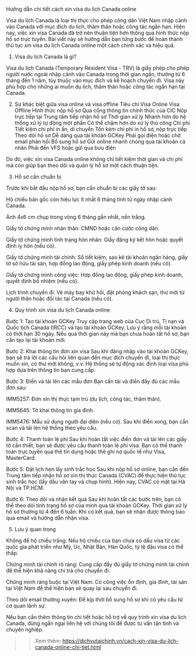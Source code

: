 Hướng dẫn chi tiết cách xin visa du lịch Canada online

Visa du lịch Canada là loại thị thực cho phép công dân Việt Nam nhập cảnh vào Canada với mục đích du lịch, thăm thân hoặc công tác ngắn hạn. Hiện nay, việc xin visa Canada đã trở nên thuận tiện hơn thông qua hình thức nộp hồ sơ trực tuyến. Bài viết này sẽ hướng dẫn bạn từng bước để hoàn thành thủ tục xin visa du lịch Canada online một cách chính xác và hiệu quả.

1. Visa du lịch Canada là gì?

Visa du lịch Canada (Temporary Resident Visa - TRV) là giấy phép cho phép người nước ngoài nhập cảnh vào Canada trong thời gian ngắn, thường từ 6 tháng đến 1 năm, tùy thuộc vào mục đích và kế hoạch chuyến đi. Visa này phù hợp cho những ai muốn du lịch, thăm thân hoặc công tác ngắn hạn tại Canada.

2. Sự khác biệt giữa visa online và visa offline
Tiêu chí	Visa Online	Visa Offline
Hình thức nộp hồ sơ	Qua cổng thông tin chính thức của CIC	Nộp trực tiếp tại Trung tâm tiếp nhận hồ sơ
Thời gian xử lý	Nhanh hơn do hệ thống xử lý tự động một phần	Có thể chậm hơn do xử lý thủ công
Chi phí	Tiết kiệm chi phí in ấn, di chuyển	Tốn kém chi phí in hồ sơ, nộp trực tiếp
Theo dõi hồ sơ	Dễ dàng qua tài khoản GCKey	Phải gọi điện hoặc chờ email phản hồi
Bổ sung hồ sơ	Gửi online nhanh chóng qua tài khoản cá nhân	Phải đến VFS hoặc gửi qua bưu điện

Do đó, việc xin visa Canada online không chỉ tiết kiệm thời gian và chi phí mà còn giúp bạn theo dõi và quản lý hồ sơ một cách thuận tiện.

3. Hồ sơ cần chuẩn bị

Trước khi bắt đầu nộp hồ sơ, bạn cần chuẩn bị các giấy tờ sau:

Hộ chiếu bản gốc còn hiệu lực ít nhất 6 tháng tính từ ngày nhập cảnh Canada.

Ảnh 4x6 cm chụp trong vòng 6 tháng gần nhất, nền trắng.

Giấy tờ chứng minh nhân thân: CMND hoặc căn cước công dân.

Giấy tờ chứng minh tình trạng hôn nhân: Giấy đăng ký kết hôn hoặc quyết định ly hôn (nếu có).

Giấy tờ chứng minh tài chính: Sổ tiết kiệm, sao kê tài khoản ngân hàng, giấy tờ sở hữu tài sản, hợp đồng lao động, giấy phép kinh doanh (nếu có).

Giấy tờ chứng minh công việc: Hợp đồng lao động, giấy phép kinh doanh, quyết định bổ nhiệm (nếu có).

Lịch trình chuyến đi: Vé máy bay khứ hồi, đặt phòng khách sạn, thư mời từ người thân hoặc đối tác tại Canada (nếu có).

4. Quy trình xin visa du lịch Canada online

Bước 1: Tạo tài khoản GCKey
Truy cập trang web của Cục Di trú, Tị nạn và Quốc tịch Canada (IRCC) và tạo tài khoản GCKey. Lưu ý rằng mỗi tài khoản có thời hạn 30 ngày. Nếu quá thời gian này mà bạn chưa hoàn tất hồ sơ, bạn cần tạo lại tài khoản mới.

Bước 2: Khai thông tin đơn xin visa
Sau khi đăng nhập vào tài khoản GCKey, bạn sẽ trả lời các câu hỏi liên quan đến mục đích chuyến đi, loại thị thực muốn xin, có thư mời không, v.v. Hệ thống sẽ tự động xác định loại visa phù hợp dựa trên thông tin bạn cung cấp.

Bước 3: Điền và tải lên các mẫu đơn
Bạn cần tải và điền đầy đủ các mẫu đơn sau:

IMM5257: Đơn xin thị thực tạm trú (du lịch, công tác, thăm thân).

IMM5645: Tờ khai thông tin gia đình.

IMM5476: Mẫu sử dụng người đại diện (nếu có).
Sau khi điền xong, bạn cần scan và tải lên hệ thống theo yêu cầu.

Bước 4: Thanh toán lệ phí
Sau khi hoàn tất việc điền đơn và tải lên các giấy tờ cần thiết, bạn sẽ được yêu cầu thanh toán lệ phí visa. Bạn có thể thanh toán trực tuyến qua thẻ tín dụng hoặc thẻ ghi nợ quốc tế như Visa, MasterCard.

Bước 5: Đặt lịch hẹn lấy sinh trắc học
Sau khi nộp hồ sơ online, bạn cần đến Trung tâm tiếp nhận hồ sơ xin thị thực Canada (CVAC) để thực hiện thủ tục sinh trắc học (lấy dấu vân tay và chụp hình). Hiện nay, CVAC có mặt tại Hà Nội và TP.HCM.

Bước 6: Theo dõi và nhận kết quả
Sau khi hoàn tất các bước trên, bạn có thể theo dõi tình trạng hồ sơ của mình qua tài khoản GCKey. Thời gian xử lý hồ sơ thường từ 4 đến 6 tuần. Khi có kết quả, bạn sẽ nhận được thông báo qua email và hướng dẫn nhận visa.

5. Lưu ý quan trọng

Không để hộ chiếu trắng: Nếu hộ chiếu của bạn chưa có dấu visa từ các quốc gia phát triển như Mỹ, Úc, Nhật Bản, Hàn Quốc, tỷ lệ đậu visa có thể thấp.

Chứng minh tài chính rõ ràng: Cung cấp đầy đủ giấy tờ chứng minh tài chính để thể hiện khả năng chi trả cho chuyến đi.

Chứng minh ràng buộc tại Việt Nam: Có công việc ổn định, gia đình, tài sản tại Việt Nam để thể hiện bạn sẽ quay lại sau chuyến đi.

Theo dõi email thường xuyên: Để kịp thời bổ sung hồ sơ khi có yêu cầu từ cơ quan lãnh sự.

Nếu bạn cần thêm thông tin chi tiết hoặc hỗ trợ về quy trình xin visa du lịch Canada, đừng ngần ngại liên hệ với chúng tôi để được tư vấn tận tình và chuyên nghiệp.

>> Xem thêm: https://dichvutaichinh.vn/cach-xin-visa-du-lich-canada-online-chi-tiet.html
